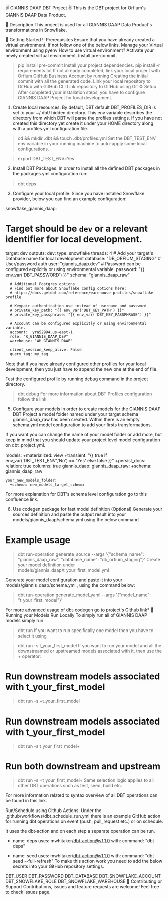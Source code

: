 ✌️ GIANNIS DAAP DBT Project ✌️
This is the DBT project for Orfium's GIANNIS DAAP Data Product.

📃 Description
This project is used for all GIANNIS DAAP Data Product's transformations in Snowflake.

🧰 Getting Started
‼️ Prerequisites
Ensure that you have already created a virtual environment. If not follow one of the below links.
Manage your Virtual environment using pyenv
How to use virtual environment?
Activate your newly created virtual environment.
Install pre-commit.
> pip install pre-commit
Install your project dependencies.
> pip install -r requirements.txt
If not already completed, link your local project with Orfium GitHub Business Account by running
Creating the initial commit with all the generated code.
Link your local repository to GitHub with GitHub CLI
Link repository to GitHub using Git
⚙️ Setup
After completed your installation steps, you have to configure GIANNIS DAAP Project for local development.

1. Create local resources.
By default, DBT default DBT_PROFILES_DIR is set to your ~/.dbt/ hidden directory. This env variable describes the directory from which DBT will parse the profiles settings. If you have not created this directory yet create it under your HOME directory along with a profiles.yml configuration file.

> cd && mkdir .dbt && touch .dbt/profiles.yml
Set the DBT_TEST_ENV env variable in your running machine to auto-apply some local configurations.

> export DBT_TEST_ENV=Yes
2. Install DBT Packages.
In order to install all the defined DBT packages in the packages.yml configuration run:

> dbt deps
3. Configure your local profile.
Since you have installed Snowflake provider, below you can find an example configuration:

snowflake_giannis_daap:
  # Target should be `dev` or a relevant identifier for local development.
  target: dev
  outputs:
    dev:
      type: snowflake
      threads: 4
      # Add your target's Database name for local development
      database: "DB_ORFIUM_STAGING"
      # User/password auth
      user: "giannis_daap.dev"
      # Password can be configured explicitly or using environmental variable.
      password: "{{ env_var('DBT_PASSWORD') }}"
      schema: "giannis_daap_raw"

      # Additional Postgres options
      # Find out more about Snowflake config options here:
      # https://docs.getdbt.com/reference/warehouse-profiles/snowflake-profile

      # Keypair authentication use instead of username and password
      # private_key_path: "{{ env_var('DBT_KEY_PATH') }}"
      # private_key_passphrase: "{{ env_var('DBT_KEY_PASSPHRASE') }}"

      # Account can be configured explicitly or using environmental variable.
      account:  yra52994.us-east-1
      role: "R_GIANNIS_DAAP_DEV"
      warehouse: "WH_GIANNIS_DAAP"

      client_session_keep_alive: False
      query_tag: my_tag
Note that if you have already configured other profiles for your local development, then you just have to append the new one at the end of file.

Test the configured profile by running debug command in the project directory.

> dbt debug
For more information about DBT Profiles configuration follow the link

5. Configure your models
In order to create models for the GIANNIS DAAP DBT Project a model folder named under your target schema giannis_daap_raw has been created. Within there is an empty schema.yml model configuration to add your firsts transformations.

If you want you can change the name of your model folder or add more, but keep in mind that you should update your project level model configuration on dbt_project.yml.

models:
  +materialized: view
  +transient:  "{{ true if env_var('DBT_TEST_ENV','No') == 'Yes' else false }}" 
  +persist_docs:
    relation: true
    columns: true
  giannis_daap:
    giannis_daap_raw:
      +schema: giannis_daap_raw

    your_new_models_folder:
      +schema: new_models_target_schema
For more explanation for DBT's schema level configuration go to this confluence link.

6. Use codegen package for fast model definition (Optional)
Generate your sources definition and paste the output result into your models/giannis_daap/schema.yml using the below command
# Example usage
> dbt run-operation generate_source --args '{"schema_name": "giannis_daap_raw", "database_name": "db_orfium_staging"}'
Create your model definition under models/giannis_daap/t_your_first_model.yml

Generate your model configuration and paste it into your models/giannis_daap/schema.yml , using the command below:

> dbt run-operation generate_model_yaml --args '{"model_name": "t_your_first_model"}'

For more advanced usage of dbt-codegen go to project's Github link*
🏃 Running your Models
Run Locally
To simply run all of GIANNIS DAAP models simply run

> dbt run
If you want to run specifically one model then you have to select it using

> dbt run -s t_your_first_model
If you want to run your model and all the downstreamed or upstreamed models associated with it, then use the + operator:

# Run downstream models associated with t_your_first_model
> dbt run -s +t_your_first_model

# Run downstream models associated with t_your_first_model
> dbt run -s t_your_first_model+

# Run both downstream and upstream
> dbt run -s +t_your_first_model+
Same selection logic applies to all other DBT operations such as test, seed, build etc.

For more information related to syntax overview of all DBT operations can be found in this link.

Run/Schedule using Github Actions.
Under the .github/workflows/dbt_schedule_run.yml there is an example GitHub action for running dbt operations on event (push, pull_request etc.) or on schedule.

It uses the dbt-action and on each step a separate operation can be run.

- name: deps
  uses: mwhitaker/dbt-action@v1.1.0
  with:
    command: "dbt deps"

- name: seed
  uses: mwhitaker/dbt-action@v1.1.0
  with:
    command: "dbt seed --full-refresh"
To make this action work you need to add the below secrets into your GitHub repository settings.

DBT_USER
DBT_PASSWORD
DBT_DATABASE
DBT_SNOWFLAKE_ACCOUNT
DBT_SNOWFLAKE_ROLE
DBT_SNOWFLAKE_WAREHOUSE
🤝 Contributing or Support
Contributions, issues and feature requests are welcome!
Feel free to check issues page.